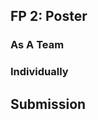 
[//]: # (<p><iframe src="https://douglasurner.github.io/GDP1/units/4/U4L02-poster/" width="100%" height="666px"></iframe></p>)

## FP 2: Poster

### As A Team

### Individually

## Submission

